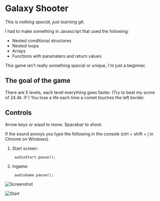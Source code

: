 Galaxy Shooter
================================

*This is nothing special, just learning git.*

I had to make something in Javascript that used the following:

* Nested conditional structures
* Nested loops
* Arrays
* Functions with paramaters and return values

This game isn't really something special or unique, I'm just a beginner.

The goal of the game
-------------------------

There are 5 levels, each level everything goes faster. (Try to beat my score of 24.4k :P )
You lose a life each time a comet touches the left border.

Controls
-------------------------

Arrow keys or wasd to move.
Spacebar to shoot.

If the sound annoys you type the following in the console (ctrl + shift + j in Chrome on Windows)

1. Start screen:
       
        audioStart.pause();

2. Ingame:
      
        audioGame.pause();

![Screenshot](http://i.imgur.com/52d9KFT.png)

![Start](http://i.imgur.com/Ml8Pwm8.png)
